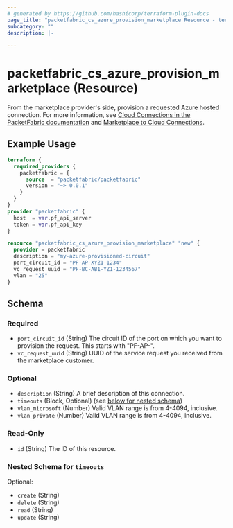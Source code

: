 ```yaml
---
# generated by https://github.com/hashicorp/terraform-plugin-docs
page_title: "packetfabric_cs_azure_provision_marketplace Resource - terraform-provider-packetfabric"
subcategory: ""
description: |-
  
---
```


# packetfabric_cs_azure_provision_marketplace (Resource)

From the marketplace provider's side, provision a requested Azure hosted connection. For more information, see [Cloud Connections in the PacketFabric documentation](https://docs.packetfabric.com/cloud/) and [Marketplace to Cloud Connections](https://docs.packetfabric.com/eco/marketplace_cloud/).


## Example Usage

```terraform
terraform {
  required_providers {
    packetfabric = {
      source  = "packetfabric/packetfabric"
      version = "~> 0.0.1"
    }
  }
}
provider "packetfabric" {
  host  = var.pf_api_server
  token = var.pf_api_key
}

resource "packetfabric_cs_azure_provision_marketplace" "new" {
  provider = packetfabric
  description = "my-azure-provisioned-circuit"
  port_circuit_id = "PF-AP-XYZ1-1234"
  vc_request_uuid = "PF-BC-AB1-YZ1-1234567"
  vlan = "25"
}
```


<!-- schema generated by tfplugindocs -->
## Schema

### Required

- `port_circuit_id` (String) The circuit ID of the port on which you want to provision the request. This starts with "PF-AP-".
- `vc_request_uuid` (String) UUID of the service request you received from the marketplace customer.

### Optional

- `description` (String) A brief description of this connection.
- `timeouts` (Block, Optional) (see [below for nested schema](#nestedblock--timeouts))
- `vlan_microsoft` (Number) Valid VLAN range is from 4-4094, inclusive.
- `vlan_private` (Number) Valid VLAN range is from 4-4094, inclusive.

### Read-Only

- `id` (String) The ID of this resource.

<a id="nestedblock--timeouts"></a>
### Nested Schema for `timeouts`

Optional:

- `create` (String)
- `delete` (String)
- `read` (String)
- `update` (String)





